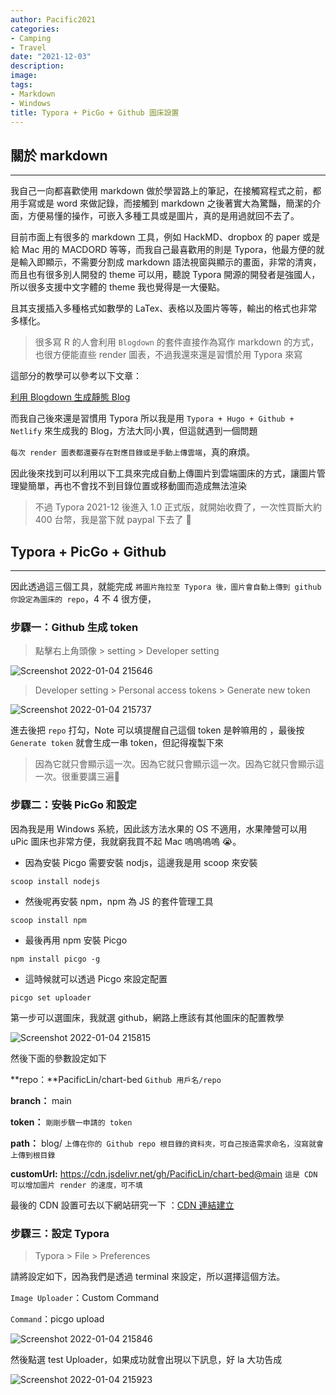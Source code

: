 ```yaml
---
author: Pacific2021
categories:
- Camping
- Travel 
date: "2021-12-03"
description: 
image: 
tags:
- Markdown
- Windows
title: Typora + PicGo + Github 圖床設置 
---
```




## 關於 markdown

---

我自己一向都喜歡使用 markdown 做於學習路上的筆記，在接觸寫程式之前，都用手寫或是 word 來做記錄，而接觸到 markdown 之後著實大為驚豔，簡潔的介面，方便易懂的操作，可嵌入多種工具或是圖片，真的是用過就回不去了。

目前市面上有很多的 markdown 工具，例如 HackMD、dropbox 的 paper 或是給 Mac 用的 MACDORD 等等，而我自己最喜歡用的則是 Typora，他最方便的就是輸入即顯示，不需要分割成 markdown 語法視窗與顯示的畫面，非常的清爽，而且也有很多別人開發的 theme 可以用，聽說 Typora 開源的開發者是強國人，所以很多支援中文字體的 theme 我也覺得是一大優點。

且其支援插入多種格式如數學的 LaTex、表格以及圖片等等，輸出的格式也非常多樣化。

> 很多寫 R 的人會利用 `Blogdown` 的套件直接作為寫作 markdown 的方式，也很方便能直些 render 圖表，不過我還來還是習慣於用 Typora 來寫

這部分的教學可以參考以下文章：

[利用 Blogdown 生成靜態 Blog ](https://www.twblogs.net/a/5c8c8df3bd9eee35cd6ae105)

而我自己後來還是習慣用 Typora 所以我是用 `Typora + Hugo + Github + Netlify` 來生成我的 Blog，方法大同小異，但這就遇到一個問題

`每次 render 圖表都還要存在對應目錄或是手動上傳雲端`，真的麻煩。

因此後來找到可以利用以下工具來完成自動上傳圖片到雲端圖床的方式，讓圖片管理變簡單，再也不會找不到目錄位置或移動圖而造成無法渲染

> 不過 Typora  2021-12 後進入 1.0 正式版，就開始收費了，一次性買斷大約 400 台幣，我是當下就 paypal 下去了 🤔



## Typora + PicGo + Github 

---

因此透過這三個工具，就能完成 `將圖片拖拉至 Typora 後，圖片會自動上傳到 github 你設定為圖床的 repo`，4 不 4 很方便，

 ### 步驟一：Github 生成 token

> 點擊右上角頭像 > setting > Developer setting

![Screenshot 2022-01-04 215646](https://cdn.jsdelivr.net/gh/PacificLin/chart-bed@main/blog/2021-12-03/Screenshot%202022-01-04%20215646.jpg)

> Developer setting > Personal access tokens > Generate new token

![Screenshot 2022-01-04 215737](https://cdn.jsdelivr.net/gh/PacificLin/chart-bed@main/blog/2021-12-03/Screenshot%202022-01-04%20215737.jpg)

進去後把 `repo` 打勾，Note 可以填提醒自己這個 token 是幹嘛用的 ，最後按 `Generate token` 就會生成一串 token，但記得複製下來

>  因為它就只會顯示這一次。因為它就只會顯示這一次。因為它就只會顯示這一次。很重要講三遍📝



### 步驟二：安裝 PicGo 和設定

因為我是用 Windows 系統，因此該方法水果的 OS 不適用，水果陣營可以用 uPic 圖床也非常方便，我就窮我買不起 Mac 嗚嗚嗚嗚 😭。

* 因為安裝 Picgo 需要安裝 nodjs，這邊我是用 scoop 來安裝

```
scoop install nodejs
```

* 然後呢再安裝 npm，npm 為 JS 的套件管理工具

```
scoop install npm
```

* 最後再用 npm 安裝 Picgo 

```
npm install picgo -g
```

* 這時候就可以透過 Picgo 來設定配置

```
picgo set uploader
```

第一步可以選圖床，我就選 github，網路上應該有其他圖床的配置教學

![Screenshot 2022-01-04 215815](https://cdn.jsdelivr.net/gh/PacificLin/chart-bed@main/blog/2021-12-03/Screenshot%202022-01-04%20215815.jpg)

然後下面的參數設定如下

**repo：**PacificLin/chart-bed `Github 用戶名/repo`

**branch：** main                                                                                                                                                                                                                                                                          

**token：** `剛剛步驟一申請的 token`                                                                                                                                                                                                                                       

**path：** blog/  `上傳在你的 Github repo 根目錄的資料夾，可自己按造需求命名，沒寫就會上傳到根目錄`                                                                                                                                                                                                                                                                          

**customUrl:** https://cdn.jsdelivr.net/gh/PacificLin/chart-bed@main  `這是 CDN 可以增加圖片 render 的速度，可不填`

最後的 CDN 設置可去以下網站研究一下 ：[CDN 連結建立](https://www.jsdelivr.com/?docs=gh)                                                                                                                                                                                                          



### 步驟三：設定 Typora

> Typora > File > Preferences

請將設定如下，因為我們是透過 terminal 來設定，所以選擇這個方法。

`Image Uploader`：Custom Command

`Command`：picgo upload

![Screenshot 2022-01-04 215846](https://cdn.jsdelivr.net/gh/PacificLin/chart-bed@main/blog/2021-12-03/Screenshot%202022-01-04%20215846.jpg)

然後點選 test Uploader，如果成功就會出現以下訊息，好 la 大功告成

![Screenshot 2022-01-04 215923](https://cdn.jsdelivr.net/gh/PacificLin/chart-bed@main/blog/2021-12-03/Screenshot%202022-01-04%20215923.jpg)
